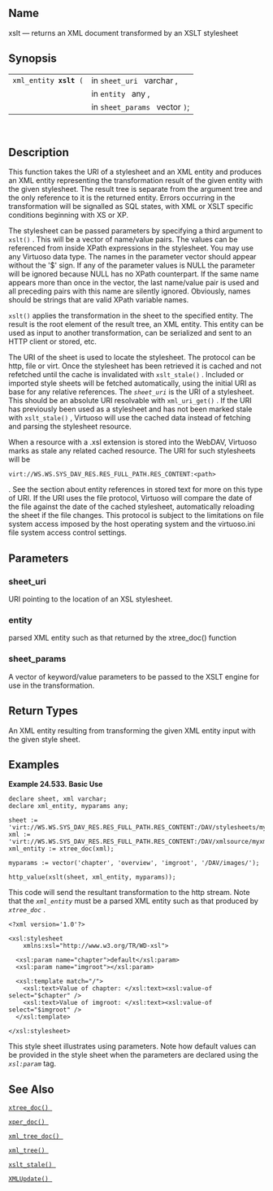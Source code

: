 <div id="fn_xslt" class="refentry">

<div class="titlepage">

</div>

<div class="refnamediv">

## Name

xslt — returns an XML document transformed by an XSLT stylesheet

</div>

<div class="refsynopsisdiv">

## Synopsis

<div id="fsyn_xslt" class="funcsynopsis">

|                             |                                |
|-----------------------------|--------------------------------|
| `xml_entity `**`xslt`**` (` | in `sheet_uri ` varchar ,      |
|                             | in `entity ` any ,             |
|                             | in `sheet_params ` vector `)`; |

<div class="funcprototype-spacer">

 

</div>

</div>

</div>

<div id="desc_xslt" class="refsect1">

## Description

This function takes the URI of a stylesheet and an XML entity and
produces an XML entity representing the transformation result of the
given entity with the given stylesheet. The result tree is separate from
the argument tree and the only reference to it is the returned entity.
Errors occurring in the transformation will be signalled as SQL states,
with XML or XSLT specific conditions beginning with XS or XP.

The stylesheet can be passed parameters by specifying a third argument
to `xslt()` . This will be a vector of name/value pairs. The values can
be referenced from inside XPath expressions in the stylesheet. You may
use any Virtuoso data type. The names in the parameter vector should
appear without the '\$' sign. If any of the parameter values is NULL the
parameter will be ignored because NULL has no XPath counterpart. If the
same name appears more than once in the vector, the last name/value pair
is used and all preceding pairs with this name are silently ignored.
Obviously, names should be strings that are valid XPath variable names.

`xslt()` applies the transformation in the sheet to the specified
entity. The result is the root element of the result tree, an XML
entity. This entity can be used as input to another transformation, can
be serialized and sent to an HTTP client or stored, etc.

The URI of the sheet is used to locate the stylesheet. The protocol can
be http, file or virt. Once the stylesheet has been retrieved it is
cached and not refetched until the cache is invalidated with
`xslt_stale()` . Included or imported style sheets will be fetched
automatically, using the initial URI as base for any relative
references. The *`sheet_uri`* is the URI of a stylesheet. This should be
an absolute URI resolvable with `xml_uri_get()` . If the URI has
previously been used as a stylesheet and has not been marked stale with
`xslt_stale()` , Virtuoso will use the cached data instead of fetching
and parsing the stylesheet resource.

When a resource with a .xsl extension is stored into the WebDAV,
Virtuoso marks as stale any related cached resource. The URI for such
stylesheets will be

``` programlisting
virt://WS.WS.SYS_DAV_RES.RES_FULL_PATH.RES_CONTENT:<path>
```

. See the section about entity references in stored text for more on
this type of URI. If the URI uses the file protocol, Virtuoso will
compare the date of the file against the date of the cached stylesheet,
automatically reloading the sheet if the file changes. This protocol is
subject to the limitations on file system access imposed by the host
operating system and the virtuoso.ini file system access control
settings.

</div>

<div id="params_xslt" class="refsect1">

## Parameters

<div id="id124611" class="refsect2">

### sheet_uri

URI pointing to the location of an XSL stylesheet.

</div>

<div id="id124614" class="refsect2">

### entity

parsed XML entity such as that returned by the xtree_doc() function

</div>

<div id="id124617" class="refsect2">

### sheet_params

A vector of keyword/value parameters to be passed to the XSLT engine for
use in the transformation.

</div>

</div>

<div id="ret_xslt" class="refsect1">

## Return Types

An XML entity resulting from transforming the given XML entity input
with the given style sheet.

</div>

<div id="examples_xslt" class="refsect1">

## Examples

<div id="ex_xslt" class="example">

**Example 24.533. Basic Use**

<div class="example-contents">

``` programlisting
declare sheet, xml varchar;
declare xml_entity, myparams any;

sheet := 'virt://WS.WS.SYS_DAV_RES.RES_FULL_PATH.RES_CONTENT:/DAV/stylesheets/mysheet.xsl';
xml := 'virt://WS.WS.SYS_DAV_RES.RES_FULL_PATH.RES_CONTENT:/DAV/xmlsource/myxml.xml';
xml_entity := xtree_doc(xml);

myparams := vector('chapter', 'overview', 'imgroot', '/DAV/images/');

http_value(xslt(sheet, xml_entity, myparams));
```

This code will send the resultant transformation to the http stream.
Note that the *`xml_entity`* must be a parsed XML entity such as that
produced by *`xtree_doc`* .

``` programlisting
<?xml version='1.0'?>

<xsl:stylesheet
    xmlns:xsl="http://www.w3.org/TR/WD-xsl">

  <xsl:param name="chapter">default</xsl:param>
  <xsl:param name="imgroot"></xsl:param>

  <xsl:template match="/">
    <xsl:text>Value of chapter: </xsl:text><xsl:value-of select="$chapter" />
    <xsl:text>Value of imgroot: </xsl:text><xsl:value-of select="$imgroot" />
  </xsl:template>

</xsl:stylesheet>
```

This style sheet illustrates using parameters. Note how default values
can be provided in the style sheet when the parameters are declared
using the *`xsl:param`* tag.

</div>

</div>

  

</div>

<div id="seealso_xslt" class="refsect1">

## See Also

<a href="fn_xtree_doc.html" class="link" title="xtree_doc"><code
class="function">xtree_doc() </code></a>

<a href="fn_xper_doc.html" class="link" title="xper_doc"><code
class="function">xper_doc() </code></a>

<a href="fn_xml_tree_doc.html" class="link" title="xml_tree_doc"><code
class="function">xml_tree_doc() </code></a>

<a href="fn_xml_tree.html" class="link" title="xml_tree"><code
class="function">xml_tree() </code></a>

<a href="fn_xslt_stale.html" class="link" title="xslt_stale"><code
class="function">xslt_stale() </code></a>

<a href="fn_xmlupdate.html" class="link" title="XMLUpdate"><code
class="function">XMLUpdate() </code></a>

</div>

</div>
